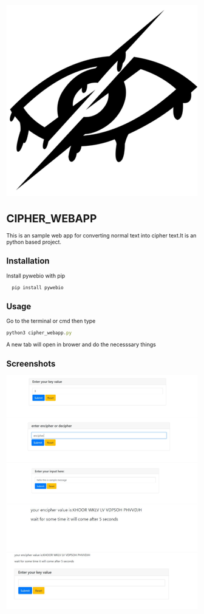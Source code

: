 
![Logo](https://github.com/Ravichandran-J/CIPHER_WEBAPP/blob/main/screenshots/logo.png?raw=True)


# CIPHER_WEBAPP

This is an sample web app for converting normal text into  cipher text.It is an python based project.


## Installation

Install pywebio with pip

```bash
  pip install pywebio
```
    
## Usage


Go to the terminal or cmd then type 
```javascript
python3 cipher_webapp.py

```
A new tab will open in brower and do the necesssary things 

## Screenshots



![App Screenshot](https://github.com/Ravichandran-J/CIPHER_WEBAPP/blob/main/screenshots/entry1.JPG?raw=True)
![App Screenshot](https://github.com/Ravichandran-J/CIPHER_WEBAPP/blob/main/screenshots/entry2.JPG?raw=True)
![App Screenshot](https://github.com/Ravichandran-J/CIPHER_WEBAPP/blob/main/screenshots/entry3.JPG?raw=True)
![App Screenshot](https://github.com/Ravichandran-J/CIPHER_WEBAPP/blob/main/screenshots/output.JPG?raw=True)
![App Screenshot](https://github.com/Ravichandran-J/CIPHER_WEBAPP/blob/main/screenshots/re%20entry.JPG?raw=True)
